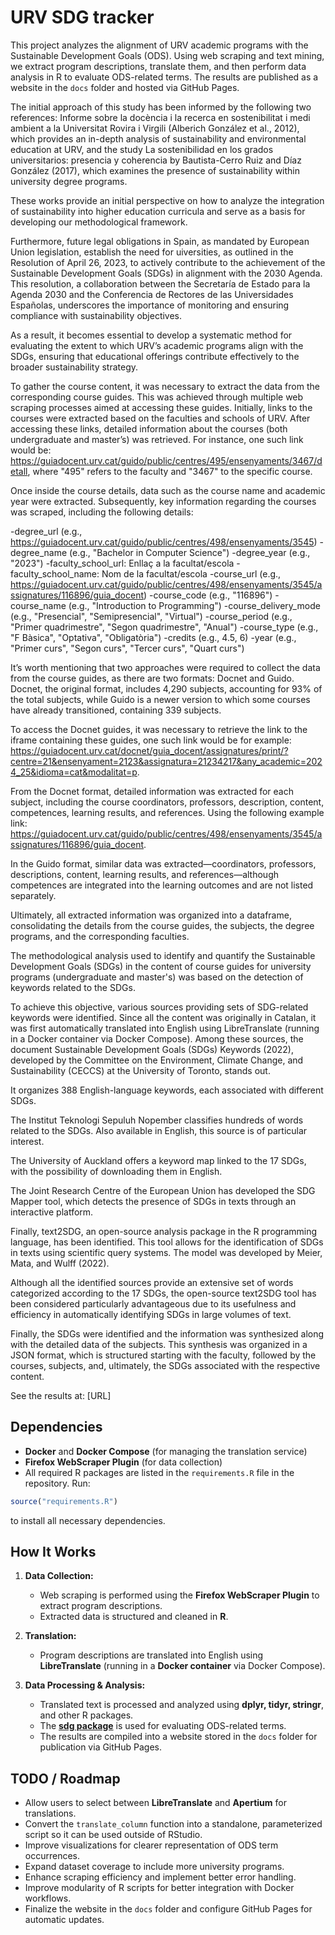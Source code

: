 # URV SDG tracker

This project analyzes the alignment of URV academic programs with the Sustainable Development Goals (ODS). 
Using web scraping and text mining, we extract program descriptions, translate them, and then perform data analysis in R to evaluate ODS-related terms. 
The results are published as a website in the `docs` folder and hosted via GitHub Pages. 

The initial approach of this study has been informed by the following two references: 
Informe sobre la docència i la recerca en sostenibilitat i medi ambient a la Universitat Rovira i Virgili (Alberich González et al., 2012), which provides an in-depth analysis of sustainability and environmental education at URV, and the study La sostenibilidad en los grados universitarios: presencia y coherencia by Bautista-Cerro Ruiz and Díaz González (2017), which examines the presence of sustainability within university degree programs.

These works provide an initial perspective on how to analyze the integration of sustainability
into higher education curricula and serve as a basis for developing our methodological framework.

Furthermore, future legal obligations in Spain, as mandated by European Union legislation, 
establish the need for uiversities, as outlined in the Resolution of April 26, 2023,
to actively contribute to the achievement of the Sustainable Development Goals (SDGs) in alignment with the 2030 Agenda. 
This resolution, a collaboration between the Secretaría de Estado para la Agenda 2030 and the Conferencia de Rectores de las Universidades Españolas, 
underscores the importance of monitoring and ensuring compliance with sustainability objectives.

As a result, it becomes essential to develop a systematic method for evaluating the extent to which URV’s academic programs align with the SDGs, 
ensuring that educational offerings contribute effectively to the broader sustainability strategy.

To gather the course content, it was necessary to extract the data from the corresponding course guides. 
This was achieved through multiple web scraping processes aimed at accessing these guides. 
Initially, links to the courses were extracted based on the faculties and schools of URV. 
After accessing these links, detailed information about the courses (both undergraduate and master’s) was retrieved. 
For instance, one such link would be: https://guiadocent.urv.cat/guido/public/centres/495/ensenyaments/3467/detall, 
where "495" refers to the faculty and "3467" to the specific course.

Once inside the course details, data such as the course name and academic year were extracted. 
Subsequently, key information regarding the courses was scraped, including the following details:

-degree_url (e.g., https://guiadocent.urv.cat/guido/public/centres/498/ensenyaments/3545)
-degree_name (e.g., "Bachelor in Computer Science")
-degree_year (e.g., "2023")
-faculty_school_url</strong>: Enllaç a la facultat/escola
-faculty_school_name</strong>: Nom de la facultat/escola
-course_url (e.g., https://guiadocent.urv.cat/guido/public/centres/498/ensenyaments/3545/assignatures/116896/guia_docent)
-course_code (e.g., "116896")
-course_name (e.g., "Introduction to Programming")
-course_delivery_mode (e.g., "Presencial", "Semipresencial", "Virtual")
-course_period (e.g., "Primer quadrimestre", "Segon quadrimestre", "Anual")
-course_type (e.g., "F Bàsica", "Optativa", "Obligatòria")
-credits (e.g., 4.5, 6)
-year (e.g., "Primer curs", "Segon curs", "Tercer curs", "Quart curs")

It’s worth mentioning that two approaches were required to collect the data from the course guides, as there are two formats: 
Docnet and Guido. Docnet, the original format, includes 4,290 subjects, accounting for 93% of the total subjects, 
while Guido is a newer version to which some courses have already transitioned, containing 339 subjects. 

To access the Docnet guides, it was necessary to retrieve the link to the iframe containing these guides, 
one such link would be for example: 
https://guiadocent.urv.cat/docnet/guia_docent/assignatures/print/?centre=21&ensenyament=2123&assignatura=21234217&any_academic=2024_25&idioma=cat&modalitat=p. 

From the Docnet format, detailed information was extracted for each subject, including the course coordinators, professors, description, content, competences, learning results, and references. 
Using the following example link: https://guiadocent.urv.cat/guido/public/centres/498/ensenyaments/3545/assignatures/116896/guia_docent.

In the Guido format, similar data was extracted—coordinators, professors, descriptions, content, learning results, and
references—although competences are integrated into the learning outcomes and are not listed separately.

Ultimately, all extracted information was organized into a dataframe, consolidating the details from the course guides, 
the subjects, the degree programs, and the corresponding faculties.

The methodological analysis used to identify and quantify the Sustainable Development Goals (SDGs) in the content of course guides for university programs (undergraduate and master's) 
was based on the detection of keywords related to the SDGs. 

To achieve this objective, various sources providing sets of SDG-related keywords were identified. 
Since all the content was originally in Catalan, it was first automatically translated into English using LibreTranslate 
(running in a Docker container via Docker Compose). Among these sources, the document Sustainable Development Goals (SDGs) Keywords (2022), 
developed by the Committee on the Environment, Climate Change, and Sustainability (CECCS) at the University of Toronto, stands out. 

It organizes 388 English-language keywords, each associated with different SDGs.

The Institut Teknologi Sepuluh Nopember classifies hundreds of words related to the SDGs. Also available in English, this source is of particular interest.

The University of Auckland offers a keyword map linked to the 17 SDGs, with the possibility of downloading them in English.

The Joint Research Centre of the European Union has developed the SDG Mapper tool, which detects the presence of SDGs in texts through an interactive platform.

Finally, text2SDG, an open-source analysis package in the R programming language, has been identified. 
This tool allows for the identification of SDGs in texts using scientific query systems. The model was developed by Meier, Mata, and Wulff (2022).

Although all the identified sources provide an extensive set of words categorized according to the 17 SDGs, 
the open-source text2SDG tool has been considered particularly advantageous due to its usefulness and efficiency in automatically identifying SDGs in large volumes of text.

Finally, the SDGs were identified and the information was synthesized along with the detailed data of the subjects. 
This synthesis was organized in a JSON format, which is structured starting with the faculty, followed by the courses, subjects, and, ultimately, the SDGs associated with the respective content.

See the results at: [URL]

## Dependencies
- **Docker** and **Docker Compose** (for managing the translation service)
- **Firefox WebScraper Plugin** (for data collection)
- All required R packages are listed in the `requirements.R` file in the repository. Run:
```r
source("requirements.R")
```
to install all necessary dependencies.

## How It Works
1. **Data Collection:**
   - Web scraping is performed using the **Firefox WebScraper Plugin** to extract program descriptions.
   - Extracted data is structured and cleaned in **R**.

2. **Translation:**
   - Program descriptions are translated into English using **LibreTranslate** (running in a **Docker container** via Docker Compose).

3. **Data Processing & Analysis:**
   - Translated text is processed and analyzed using **dplyr, tidyr, stringr**, and other R packages.
   - The **[sdg package](https://cran.r-project.org/web/packages/sdg/index.html)** is used for evaluating ODS-related terms.
   - The results are compiled into a website stored in the `docs` folder for publication via GitHub Pages.

## TODO / Roadmap
- Allow users to select between **LibreTranslate** and **Apertium** for translations.
- Convert the `translate_column` function into a standalone, parameterized script so it can be used outside of RStudio.
- Improve visualizations for clearer representation of ODS term occurrences.
- Expand dataset coverage to include more university programs.
- Enhance scraping efficiency and implement better error handling.
- Improve modularity of R scripts for better integration with Docker workflows.
- Finalize the website in the `docs` folder and configure GitHub Pages for automatic updates.


